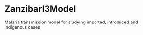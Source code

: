 # ZanzibarI3Model
Malaria transmission model for studying imported, introduced and indigenous cases
